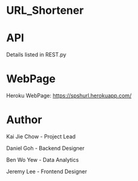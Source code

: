 # URL_Shortener

# API

Details listed in REST.py

# WebPage

Heroku WebPage: https://spshurl.herokuapp.com/

# Author

Kai Jie Chow - Project Lead

Daniel Goh - Backend Designer

Ben Wo Yew - Data Analytics

Jeremy Lee - Frontend Designer
